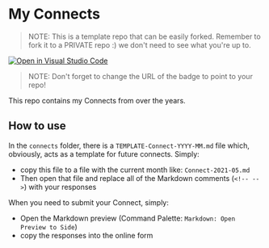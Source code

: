 # My Connects

> NOTE: This is a template repo that can be easily forked. Remember to fork it to a PRIVATE repo :) we don't need to see what you're up to.

[![Open in Visual Studio Code](https://open.vscode.dev/badges/open-in-vscode.svg)](https://vscode.dev/github/TylerLeonhardt/connects-template)
> NOTE: Don't forget to change the URL of the badge to point to your repo!

This repo contains my Connects from over the years.

## How to use

In the `connects` folder, there is a `TEMPLATE-Connect-YYYY-MM.md` file which, obviously, acts as a template for future connects. Simply:

* copy this file to a file with the current month like: `Connect-2021-05.md`
* Then open that file and replace all of the Markdown comments (`<!-- -->`) with your responses

When you need to submit your Connect, simply:

* Open the Markdown preview (Command Palette: `Markdown: Open Preview to Side`)
* copy the responses into the online form
